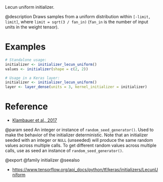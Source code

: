 Lecun uniform initializer.

@description
Draws samples from a uniform distribution within `[-limit, limit]`, where
`limit = sqrt(3 / fan_in)` (`fan_in` is the number of input units in the
weight tensor).

# Examples

```r
# Standalone usage:
initializer <- initializer_lecun_uniform()
values <- initializer(shape = c(2, 2))
```


```r
# Usage in a Keras layer:
initializer <- initializer_lecun_uniform()
layer <- layer_dense(units = 3, kernel_initializer = initializer)
```

# Reference
- [Klambauer et al., 2017](https://arxiv.org/abs/1706.02515)

@param seed An integer or instance of
`random_seed_generator()`.
Used to make the behavior of the initializer
deterministic. Note that an initializer seeded with an integer
or `NULL` (unseeded) will produce the same random values
across multiple calls. To get different random values
across multiple calls, use as seed an instance
of `random_seed_generator()`.

@export
@family initializer
@seealso
+ <https://www.tensorflow.org/api_docs/python/tf/keras/initializers/LecunUniform>
